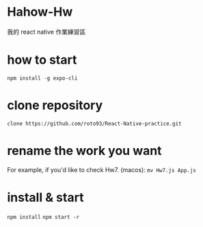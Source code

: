 # Hahow-Hw
我的 react native 作業練習區

# how to start
`npm install -g expo-cli`

# clone repository
`clone https://github.com/roto93/React-Native-practice.git`

# rename the work you want

For example, if you'd like to check Hw7.
(macos):
`mv Hw7.js App.js`

# install & start

`npm install`
`npm start -r`
